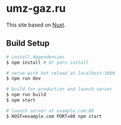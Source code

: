 # umz-gaz.ru
This site based on [Nuxt](https://nuxtjs.org).

## Build Setup

``` bash
# install dependencies
$ npm install # Or yarn install

# serve with hot reload at localhost:3000
$ npm run dev

# build for production and launch server
$ npm run build
$ npm start

# launch server at example.com:80
$ HOST=example.com PORT=80 npm start